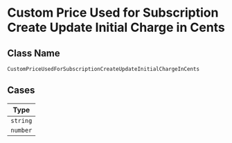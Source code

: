
# Custom Price Used for Subscription Create Update Initial Charge in Cents

## Class Name

`CustomPriceUsedForSubscriptionCreateUpdateInitialChargeInCents`

## Cases

| Type |
|  --- |
| `string` |
| `number` |

